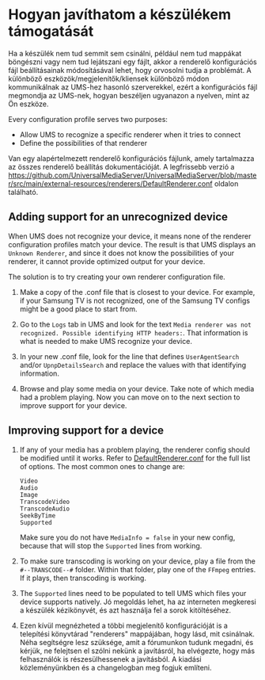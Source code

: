# Hogyan javíthatom a készülékem támogatását

Ha a készülék nem tud semmit sem csinálni, például nem tud mappákat böngészni vagy nem tud lejátszani egy fájlt, akkor a renderelő konfigurációs fájl beállításainak módosításával lehet, hogy orvosolni tudja a problémát. A különböző eszközök/megjelenítők/kliensek különböző módon kommunikálnak az UMS-hez hasonló szerverekkel, ezért a konfigurációs fájl megmondja az UMS-nek, hogyan beszéljen ugyanazon a nyelven, mint az Ön eszköze.

Every configuration profile serves two purposes:
- Allow UMS to recognize a specific renderer when it tries to connect
- Define the possibilities of that renderer

Van egy alapértelmezett renderelő konfigurációs fájlunk, amely tartalmazza az összes renderelő beállítás dokumentációját. A legfrissebb verzió a https://github.com/UniversalMediaServer/UniversalMediaServer/blob/master/src/main/external-resources/renderers/DefaultRenderer.conf oldalon található.

## Adding support for an unrecognized device

When UMS does not recognize your device, it means none of the renderer configuration profiles match your device. The result is that UMS displays an `Unknown Renderer`, and since it does not know the possibilities of your renderer, it cannot provide optimized output for your device.

The solution is to try creating your own renderer configuration file.
1. Make a copy of the .conf file that is closest to your device. For example, if your Samsung TV is not recognized, one of the Samsung TV configs might be a good place to start from.

1. Go to the `Logs` tab in UMS and look for the text `Media renderer was not recognized. Possible identifying HTTP headers:`. That information is what is needed to make UMS recognize your device.

1. In your new .conf file, look for the line that defines `UserAgentSearch` and/or `UpnpDetailsSearch` and replace the values with that identifying information.

1. Browse and play some media on your device. Take note of which media had a problem playing. Now you can move on to the next section to improve support for your device.

## Improving support for a device

1. If any of your media has a problem playing, the renderer config should be modified until it works. Refer to [DefaultRenderer.conf](https://raw.github.com/UniversalMediaServer/UniversalMediaServer/master/src/main/external-resources/renderers/DefaultRenderer.conf) for the full list of options. The most common ones to change are:
    ```
    Video
    Audio
    Image
    TranscodeVideo
    TranscodeAudio
    SeekByTime
    Supported
    ```
    Make sure you do not have `MediaInfo = false` in your new config, because that will stop the `Supported` lines from working.

1. To make sure transcoding is working on your device, play a file from the `#--TRANSCODE--#` folder. Within that folder, play one of the `FFmpeg` entries. If it plays, then transcoding is working.

1. The `Supported` lines need to be populated to tell UMS which files your device supports natively. Jó megoldás lehet, ha az interneten megkeresi a készülék kézikönyvét, és azt használja fel a sorok kitöltéséhez.

1. Ezen kívül megnézheted a többi megjelenítő konfigurációját is a telepítési könyvtárad "renderers" mappájában, hogy lásd, mit csinálnak. Néha segítségre lesz szüksége, amit a fórumunkon tudunk megadni, és kérjük, ne felejtsen el szólni nekünk a javításról, ha elvégezte, hogy más felhasználók is részesülhessenek a javításból. A kiadási közleményünkben és a changelogban meg fogjuk említeni.
